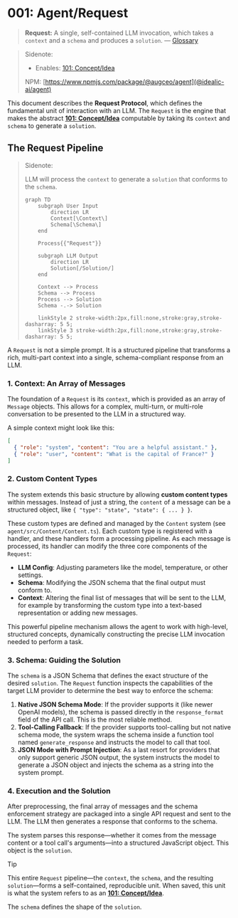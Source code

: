 # 001: Agent/Request

> **Request:** A single, self-contained LLM invocation, which takes a `context` and a `schema` and produces a `solution`. — [Glossary](./000_glossary.md)

> Sidenote:
>
> - Enables: [101: Concept/Idea](./101_concept_idea.md)
>
> NPM: [https://www.npmjs.com/package/@augceo/agent](@idealic-ai/agent)

This document describes the **Request Protocol**, which defines the fundamental unit of interaction with an LLM. The `Request` is the engine that makes the abstract **[101: Concept/Idea](./101_concept_idea.md)** computable by taking its `context` and `schema` to generate a `solution`.

## The Request Pipeline

> Sidenote:
>
> LLM will process the `context` to generate a `solution` that conforms to the `schema`.
>
> ```mermaid
> graph TD
>     subgraph User Input
>         direction LR
>         Context[\Context\]
>         Schema[\Schema\]
>     end
>
>     Process{{"Request"}}
>
>     subgraph LLM Output
>         direction LR
>         Solution[/Solution/]
>     end
>
>     Context --> Process
>     Schema --> Process
>     Process --> Solution
>     Schema -.-> Solution
>
>     linkStyle 2 stroke-width:2px,fill:none,stroke:gray,stroke-dasharray: 5 5;
>     linkStyle 3 stroke-width:2px,fill:none,stroke:gray,stroke-dasharray: 5 5;
> ```

A `Request` is not a simple prompt. It is a structured pipeline that transforms a rich, multi-part context into a single, schema-compliant response from an LLM.

### 1. Context: An Array of Messages

The foundation of a `Request` is its `context`, which is provided as an array of `Message` objects. This allows for a complex, multi-turn, or multi-role conversation to be presented to the LLM in a structured way.

A simple context might look like this:

```json
[
  { "role": "system", "content": "You are a helpful assistant." },
  { "role": "user", "content": "What is the capital of France?" }
]
```

### 2. Custom Content Types

The system extends this basic structure by allowing **custom content types** within messages. Instead of just a string, the `content` of a message can be a structured object, like `{ "type": "state", "state": { ... } }`.

These custom types are defined and managed by the `Content` system (see `agent/src/Content/Content.ts`). Each custom type is registered with a handler, and these handlers form a processing pipeline. As each message is processed, its handler can modify the three core components of the `Request`:

- **LLM Config**: Adjusting parameters like the model, temperature, or other settings.
- **Schema**: Modifying the JSON schema that the final output must conform to.
- **Context**: Altering the final list of messages that will be sent to the LLM, for example by transforming the custom type into a text-based representation or adding new messages.

This powerful pipeline mechanism allows the agent to work with high-level, structured concepts, dynamically constructing the precise LLM invocation needed to perform a task.

### 3. Schema: Guiding the Solution

The `schema` is a JSON Schema that defines the exact structure of the desired `solution`. The `Request` function inspects the capabilities of the target LLM provider to determine the best way to enforce the schema:

1.  **Native JSON Schema Mode**: If the provider supports it (like newer OpenAI models), the schema is passed directly in the `response_format` field of the API call. This is the most reliable method.
2.  **Tool-Calling Fallback**: If the provider supports tool-calling but not native schema mode, the system wraps the schema inside a function tool named `generate_response` and instructs the model to call that tool.
3.  **JSON Mode with Prompt Injection**: As a last resort for providers that only support generic JSON output, the system instructs the model to generate a JSON object and injects the schema as a string into the system prompt.

### 4. Execution and the Solution

After preprocessing, the final array of messages and the schema enforcement strategy are packaged into a single API request and sent to the LLM. The LLM then generates a response that conforms to the schema.

The system parses this response—whether it comes from the message content or a tool call's arguments—into a structured JavaScript object. This object is the `solution`.

> [!TIP]
> This entire `Request` pipeline—the `context`, the `schema`, and the resulting `solution`—forms a self-contained, reproducible unit. When saved, this unit is what the system refers to as an **[101: Concept/Idea](./101_concept_idea.md)**.

The `schema` defines the shape of the `solution`.
